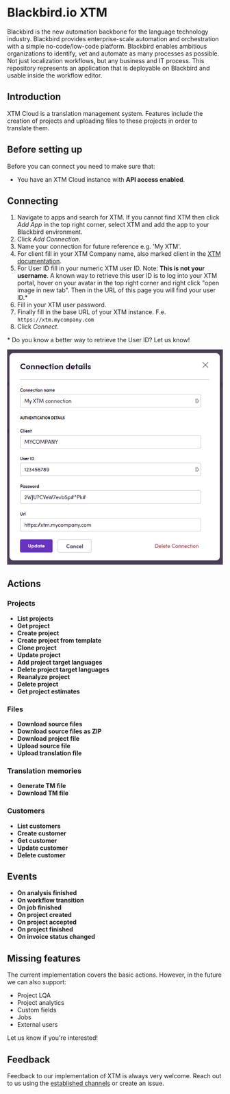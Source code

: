 # Blackbird.io XTM

Blackbird is the new automation backbone for the language technology industry. Blackbird provides enterprise-scale automation and orchestration with a simple no-code/low-code platform. Blackbird enables ambitious organizations to identify, vet and automate as many processes as possible. Not just localization workflows, but any business and IT process. This repository represents an application that is deployable on Blackbird and usable inside the workflow editor.

## Introduction

<!-- begin docs -->

XTM Cloud is a translation management system. Features include the creation of projects and uploading files to these projects in order to translate them.

## Before setting up

Before you can connect you need to make sure that:

- You have an XTM Cloud instance with **API access enabled**.

## Connecting

1. Navigate to apps and search for XTM. If you cannot find XTM then click _Add App_ in the top right corner, select XTM and add the app to your Blackbird environment.
2. Click _Add Connection_.
3. Name your connection for future reference e.g. 'My XTM'.
4. For client fill in your XTM Company name, also marked client in the [XTM documentation](https://api.xtm-cloud.com/rest-api/#tag/XTM-Basic/operation/generateToken).
5. For User ID fill in your numeric XTM user ID. Note: **This is not your username**. A known way to retrieve this user ID is to log into your XTM portal, hover on your avatar in the top right corner and right click "open image in new tab". Then in the URL of this page you will find your user ID.\*
6. Fill in your XTM user password.
7. Finally fill in the base URL of your XTM instance. F.e. `https://xtm.mycompany.com`
8. Click _Connect_.

\* Do you know a better way to retrieve the User ID? Let us know!

![connecting](image/README/1693487780830.png)

## Actions

### Projects

- **List projects**
- **Get project**
- **Create project**
- **Create project from template**
- **Clone project**
- **Update project**
- **Add project target languages**
- **Delete project target languages**
- **Reanalyze project**
- **Delete project**
- **Get project estimates**

### Files

- **Download source files**
- **Download source files as ZIP**
- **Download project file**
- **Upload source file**
- **Upload translation file**

### Translation memories

- **Generate TM file**
- **Download TM file**

### Customers

- **List customers**
- **Create customer**
- **Get customer**
- **Update customer**
- **Delete customer**

## Events

- **On analysis finished**
- **On workflow transition**
- **On job finished**
- **On project created**
- **On project accepted**
- **On project finished**
- **On invoice status changed**

## Missing features

The current implementation covers the basic actions. However, in the future we can also support:

- Project LQA
- Project analytics
- Custom fields
- Jobs
- External users

Let us know if you're interested!

## Feedback

Feedback to our implementation of XTM is always very welcome. Reach out to us using the [established channels](https://www.blackbird.io/) or create an issue.

<!-- end docs -->
